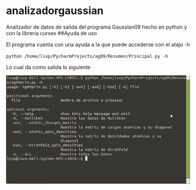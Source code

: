 # analizadorgaussian
Analizador  de datos de salida del programa Gaussian09 hecho en python y con la libreria curses
##Ayuda de uso


El programa cuenta con una ayuda a la que puede accederse con el atajo -h

`python /home/lsvp/PycharmProjects/ag09/Resumen/Principal.py -h`

Lo cual da como salida lo siguiente

![Imagen 1](Img/i1.jpg)